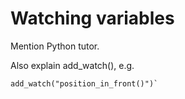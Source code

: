# Watching variables

Mention Python tutor.

Also explain add\_watch\(\), e.g.

    add_watch("position_in_front()")`



